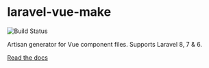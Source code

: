 # laravel-vue-make
![Build Status](https://github.com/FullStackAppCo/laravel-vue-make/actions/workflows/tests.yml/badge.svg)

Artisan generator for Vue component files. Supports Laravel 8, 7 &amp; 6.

[Read the docs](https://fullstackapp.co/docs/laravel-vue-make)
